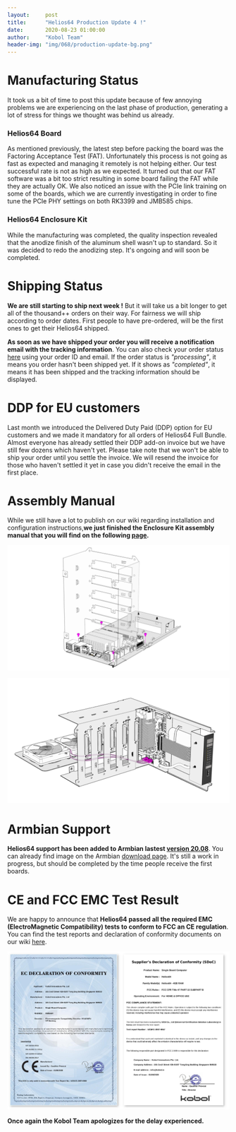 ```yaml
---
layout:     post
title:      "Helios64 Production Update 4 !"
date:       2020-08-23 01:00:00
author:     "Kobol Team"
header-img: "img/068/production-update-bg.png"
---
```


# Manufacturing Status

It took us a bit of time to post this update because of few annoying problems we are experiencing on the last phase of production, generating a lot of stress for things we thought was behind us already.

### Helios64 Board

As mentioned previously, the latest step before packing the board was the Factoring Acceptance Test (FAT). Unfortunately this process is not going as fast as expected and managing it remotely is not helping either. Our test successful rate is not as high as we expected. It turned out that our FAT software was a bit too strict resulting in some board failing the FAT while they are actually OK. We also noticed an issue with the PCIe link training on some of the boards, which we are currently investigating in order to fine tune the PCIe PHY settings on both RK3399 and JMB585 chips.

### Helios64 Enclosure Kit

While the manufacturing was completed, the quality inspection revealed that the anodize finish of the aluminum shell wasn't up to standard. So it was decided to redo the anodizing step. It's ongoing and will soon be completed.

# Shipping Status

**We are still starting to ship next week !** But it will take us a bit longer to get all of the thousand++ orders on their way. For fairness we will ship according to order dates. First people to have pre-ordered, will be the first ones to get their Helios64 shipped.

**As soon as we have shipped your order you will receive a notification email with the tracking information**. You can also check your order status [here](https://shop.kobol.io/check-order/) using your order ID and email. If the order status is *"processing"*, it means you order hasn't been shipped yet. If it shows as *"completed"*, it means it has been shipped and the tracking information should be displayed.

# DDP for EU customers

Last month we introduced the Delivered Duty Paid (DDP) option for EU customers and we made it mandatory for all orders of Helios64 Full Bundle. Almost everyone has already settled their DDP add-on invoice but we have still few dozens which haven't yet. Please take note that we won't be able to ship your order until you settle the invoice. We will resend the invoice for those who haven't settled it yet in case you didn't receive the email in the first place.

# Assembly Manual

While we still have a lot to publish on our wiki regarding installation and configuration instructions,**we just finished the Enclosure Kit assembly manual that you will find on the following [page](https://wiki.kobol.io/helios64/kit/).**

[![Kit Assembly](/img/068/kit-assembly1.png)](https://wiki.kobol.io/helios64/kit/)

[![Kit Assembly](/img/068/kit-assembly2.png)](https://wiki.kobol.io/helios64/kit/)

# Armbian Support

**Helios64 support has been added to Armbian lastest [version 20.08](https://www.armbian.com/newsflash/armbian-20-08-caple/)**. You can already find image on the Armbian [download page](https://www.armbian.com/helios-64/). It's still a work in progress, but should be completed by the time people receive the first boards.

# CE and FCC EMC Test Result

We are happy to announce that **Helios64 passed all the required EMC (ElectroMagnetic Compatibility) tests to conform to FCC an CE regulation**. You can find the test reports and declaration of conformity documents on our wiki [here](https://wiki.kobol.io/helios64/docs/#certification).

[![CE FCC DoC](/img/068/ce-fcc-doc.png)](https://wiki.kobol.io/helios64/docs/#certification)



**Once again the Kobol Team apologizes for the delay experienced.**  
